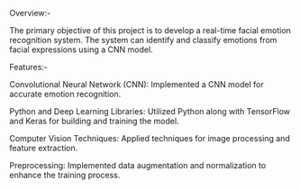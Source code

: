 Overview:-

The primary objective of this project is to develop a real-time facial emotion recognition system. The system can identify and classify emotions from facial expressions using a CNN model.

Features:-

Convolutional Neural Network (CNN): Implemented a CNN model for accurate emotion recognition.

Python and Deep Learning Libraries: Utilized Python along with TensorFlow and Keras for building and training the model.

Computer Vision Techniques: Applied techniques for image processing and feature extraction.

Preprocessing: Implemented data augmentation and normalization to enhance the training process.
